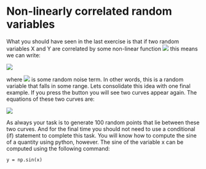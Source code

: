 # Non-linearly correlated random variables

What you should have seen in the last exercise is that if two random variables X and Y are correlated by some non-linear function ![](https://render.githubusercontent.com/render/math?math=f(x)) this means we can write:

![](https://render.githubusercontent.com/render/math?math=Y=f(X)%2B\delta)

where ![](https://render.githubusercontent.com/render/math?math=\delta) is some random noise term.  In other words, this is a random variable that falls in some range.  Lets consolidate this idea with one final example.  If you press the button you will see two curves appear again.  The equations of these two curves are:

![](https://render.githubusercontent.com/render/math?math=y=sin(4x)-0.1\qquad\textrm{and}y=sin(4x)%2B0.1)

As always your task is to generate 100 random points that lie between these two curves.  And for the final time you should not need to use a conditional (if) statement to complete this task.  You will know how to compute the sine of a quantity using python, however.  The sine of the variable x can be computed using the following command:

````
y = np.sin(x)
````
